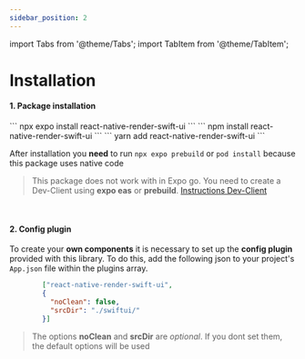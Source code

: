 ```yaml
---
sidebar_position: 2
---
```


import Tabs from '@theme/Tabs';
import TabItem from '@theme/TabItem';




# Installation

#### 1. Package installation

<Tabs>
  <TabItem value="expo" label="expo cli" default>
   ```
npx expo install react-native-render-swift-ui
```

  </TabItem>
  <TabItem value="npm" label="npm">
      ```
npm install react-native-render-swift-ui
``` 

  </TabItem>
    <TabItem value="yarn" label="yarn">
      ```
yarn add react-native-render-swift-ui
```

  </TabItem>
 
</Tabs>


After installation you **need** to run `npx expo prebuild` or `pod install` because this package uses native code

> This package does not work with in Expo go. You need to create a Dev-Client using **expo eas** or **prebuild**. [Instructions Dev-Client](https://docs.expo.dev/develop/development-builds/create-a-build/)

<br />

#### 2. Config plugin

To create your **own components** it is necessary to set up the **config plugin** provided with this library.
To do this, add the following json to your project's `App.json` file within the plugins array.

```json
        ["react-native-render-swift-ui",
        {
          "noClean": false, 
          "srcDir": "./swiftui/"
        }]  
```

> The options **noClean** and **srcDir** are _optional_. If you dont set them, the default options will be used

